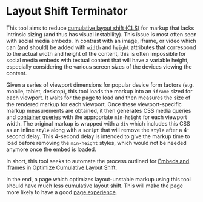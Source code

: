 # Layout Shift Terminator

This tool aims to reduce [cumulative layout shift (CLS)](https://web.dev/cls/) for markup that lacks intrinsic sizing (and thus has visual instability). This issue is most often seen with social media embeds. In contrast with an image, iframe, or video which can (and should) be added with `width` and `height` attributes that correspond to the actual width and height of the content, this is often impossible for social media embeds with textual content that will have a variable height, especially considering the various screen sizes of the devices viewing the content.

Given a series of viewport dimensions for popular device form factors (e.g. mobile, tablet, desktop), this tool loads the markup into an `iframe` sized for each viewport. It waits for the page to load and then measures the size of the rendered markup for each viewport. Once these viewport-specific markup measurements are obtained, it then generates CSS media queries and [container queries](https://developer.mozilla.org/en-US/docs/Web/CSS/CSS_Container_Queries) with the appropriate `min-height` for each viewport width. The original markup is wrapped with a `div` which includes this CSS as an inline `style` along with a `script` that will remove the `style` after a 4-second delay. This 4-second delay is intended to give the markup time to load before removing the `min-height` styles, which would not be needed anymore once the embed is loaded. <!--(Instead of a 4-second delay, a better approach may involve `MutationObserver`.)-->

In short, this tool seeks to automate the process outlined for <a href="https://web.dev/optimize-cls/#embeds-and-iframes">Embeds and iframes</a> in [Optimize Cumulative Layout Shift](https://web.dev/optimize-cls/).

In the end, a page which optimizes layout-unstable markup using this tool should have much less cumulative layout shift. This will make the page more likely to have a good [page experience](https://developers.google.com/search/docs/advanced/experience/page-experience).
